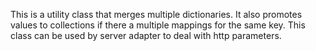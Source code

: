 This is a utility class that merges multiple dictionaries. It also promotes values to collections if there a multiple mappings for the same key. This class can be used by server adapter to deal with http parameters.
